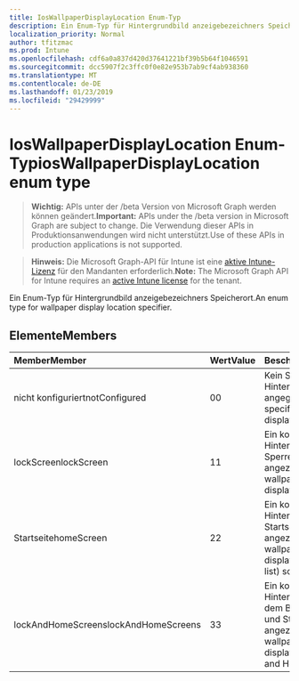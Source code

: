 ```yaml
---
title: IosWallpaperDisplayLocation Enum-Typ
description: Ein Enum-Typ für Hintergrundbild anzeigebezeichners Speicherort.
localization_priority: Normal
author: tfitzmac
ms.prod: Intune
ms.openlocfilehash: cdf6a0a837d420d37641221bf39b5b64f1046591
ms.sourcegitcommit: dcc5907f2c3ffc0f0e82e953b7ab9cf4ab938360
ms.translationtype: MT
ms.contentlocale: de-DE
ms.lasthandoff: 01/23/2019
ms.locfileid: "29429999"
---
```

# <a name="ioswallpaperdisplaylocation-enum-type"></a><span data-ttu-id="ae794-103">IosWallpaperDisplayLocation Enum-Typ</span><span class="sxs-lookup"><span data-stu-id="ae794-103">iosWallpaperDisplayLocation enum type</span></span>

> <span data-ttu-id="ae794-104">**Wichtig:** APIs unter der /beta Version von Microsoft Graph werden können geändert.</span><span class="sxs-lookup"><span data-stu-id="ae794-104">**Important:** APIs under the /beta version in Microsoft Graph are subject to change.</span></span> <span data-ttu-id="ae794-105">Die Verwendung dieser APIs in Produktionsanwendungen wird nicht unterstützt.</span><span class="sxs-lookup"><span data-stu-id="ae794-105">Use of these APIs in production applications is not supported.</span></span>

> <span data-ttu-id="ae794-106">**Hinweis:** Die Microsoft Graph-API für Intune ist eine [aktive Intune-Lizenz](https://go.microsoft.com/fwlink/?linkid=839381) für den Mandanten erforderlich.</span><span class="sxs-lookup"><span data-stu-id="ae794-106">**Note:** The Microsoft Graph API for Intune requires an [active Intune license](https://go.microsoft.com/fwlink/?linkid=839381) for the tenant.</span></span>

<span data-ttu-id="ae794-107">Ein Enum-Typ für Hintergrundbild anzeigebezeichners Speicherort.</span><span class="sxs-lookup"><span data-stu-id="ae794-107">An enum type for wallpaper display location specifier.</span></span>

## <a name="members"></a><span data-ttu-id="ae794-108">Elemente</span><span class="sxs-lookup"><span data-stu-id="ae794-108">Members</span></span>
|<span data-ttu-id="ae794-109">Member</span><span class="sxs-lookup"><span data-stu-id="ae794-109">Member</span></span>|<span data-ttu-id="ae794-110">Wert</span><span class="sxs-lookup"><span data-stu-id="ae794-110">Value</span></span>|<span data-ttu-id="ae794-111">Beschreibung</span><span class="sxs-lookup"><span data-stu-id="ae794-111">Description</span></span>|
|:---|:---|:---|
|<span data-ttu-id="ae794-112">nicht konfiguriert</span><span class="sxs-lookup"><span data-stu-id="ae794-112">notConfigured</span></span>|<span data-ttu-id="ae794-113">0</span><span class="sxs-lookup"><span data-stu-id="ae794-113">0</span></span>|<span data-ttu-id="ae794-114">Kein Standort für Hintergrundbild angegeben.</span><span class="sxs-lookup"><span data-stu-id="ae794-114">No location specified for wallpaper display.</span></span>|
|<span data-ttu-id="ae794-115">lockScreen</span><span class="sxs-lookup"><span data-stu-id="ae794-115">lockScreen</span></span>|<span data-ttu-id="ae794-116">1</span><span class="sxs-lookup"><span data-stu-id="ae794-116">1</span></span>|<span data-ttu-id="ae794-117">Ein konfigurierten Hintergrundbild wird auf Sperren des Bildschirms angezeigt.</span><span class="sxs-lookup"><span data-stu-id="ae794-117">A configured wallpaper image is displayed on Lock screen.</span></span>|
|<span data-ttu-id="ae794-118">Startseite</span><span class="sxs-lookup"><span data-stu-id="ae794-118">homeScreen</span></span>|<span data-ttu-id="ae794-119">2</span><span class="sxs-lookup"><span data-stu-id="ae794-119">2</span></span>|<span data-ttu-id="ae794-120">Ein konfigurierten Hintergrundbild wird auf Startseite (Symbol List) angezeigt.</span><span class="sxs-lookup"><span data-stu-id="ae794-120">A configured wallpaper image is displayed on Home (icon list) screen.</span></span>|
|<span data-ttu-id="ae794-121">lockAndHomeScreens</span><span class="sxs-lookup"><span data-stu-id="ae794-121">lockAndHomeScreens</span></span>|<span data-ttu-id="ae794-122">3</span><span class="sxs-lookup"><span data-stu-id="ae794-122">3</span></span>|<span data-ttu-id="ae794-123">Ein konfigurierten Hintergrundbild wird auf dem Bildschirm sperren und Startbildschirm angezeigt.</span><span class="sxs-lookup"><span data-stu-id="ae794-123">A configured wallpaper image is displayed on Lock screen and Home screen.</span></span>|




